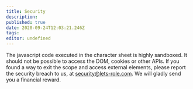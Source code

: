 ```yaml
---
title: Security
description: 
published: true
date: 2020-09-24T12:03:21.246Z
tags: 
editor: undefined
---
```


The javascript code executed in the character sheet is highly sandboxed. It should not be possible to access the DOM, cookies or other APIs. If you found a way to exit the scope and access external elements, please report the security breach to us, at security@lets-role.com. We will gladly send you a financial reward.